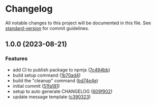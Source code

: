 # Changelog

All notable changes to this project will be documented in this file. See [standard-version](https://github.com/conventional-changelog/standard-version) for commit guidelines.

## 1.0.0 (2023-08-21)


### Features

* add CI to publish package to npmjs ([7c494bb](https://github.com/TMH-SE/cloudbuild-notifier-cli/commits/7c494bbfa2bf53052f9e88de339b0e012720c15a))
* build setup command ([1b70ad4](https://github.com/TMH-SE/cloudbuild-notifier-cli/commits/1b70ad4a81a7c1e95bf12578183b9e6041d44ce6))
* build the "cleanup" command ([bd74e4e](https://github.com/TMH-SE/cloudbuild-notifier-cli/commits/bd74e4ea2e0fe56b8781d36685b184fba5cd210d))
* initial commit ([51fa181](https://github.com/TMH-SE/cloudbuild-notifier-cli/commits/51fa181093ec9a0af6ebdaf7bc9656c6a1fd065e))
* setup to auto generate CHANGELOG ([609f902](https://github.com/TMH-SE/cloudbuild-notifier-cli/commits/609f902af9d0d8570e7c2afb1e03cbde9100592c))
* update message template ([c390323](https://github.com/TMH-SE/cloudbuild-notifier-cli/commits/c3903230c7d512283451b10cf8ef7e28b7440866))
